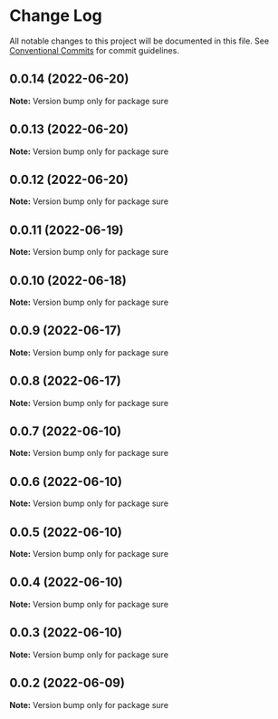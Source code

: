 # Change Log

All notable changes to this project will be documented in this file.
See [Conventional Commits](https://conventionalcommits.org) for commit guidelines.

## 0.0.14 (2022-06-20)

**Note:** Version bump only for package sure





## 0.0.13 (2022-06-20)

**Note:** Version bump only for package sure





## 0.0.12 (2022-06-20)

**Note:** Version bump only for package sure





## 0.0.11 (2022-06-19)

**Note:** Version bump only for package sure





## 0.0.10 (2022-06-18)

**Note:** Version bump only for package sure





## 0.0.9 (2022-06-17)

**Note:** Version bump only for package sure





## 0.0.8 (2022-06-17)

**Note:** Version bump only for package sure





## 0.0.7 (2022-06-10)

**Note:** Version bump only for package sure





## 0.0.6 (2022-06-10)

**Note:** Version bump only for package sure





## 0.0.5 (2022-06-10)

**Note:** Version bump only for package sure





## 0.0.4 (2022-06-10)

**Note:** Version bump only for package sure





## 0.0.3 (2022-06-10)

**Note:** Version bump only for package sure





## 0.0.2 (2022-06-09)

**Note:** Version bump only for package sure
